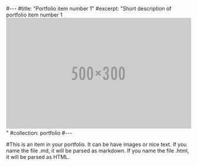 #---
#title: "Portfolio item number 1"
#excerpt: "Short description of portfolio item number 1<br/><img src='/images/500x300.png'>"
#collection: portfolio
#---

#This is an item in your portfolio. It can be have images or nice text. If you name the file .md, it will be parsed as markdown. If you name the file .html, it will be parsed as HTML. 
